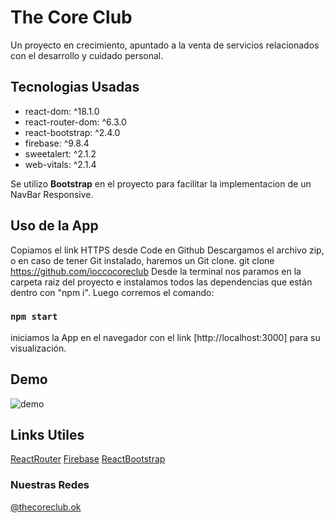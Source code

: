 # The Core Club

Un proyecto en crecimiento, apuntado a la venta de servicios relacionados con el desarrollo y cuidado personal.

## Tecnologias Usadas

* react-dom: ^18.1.0
* react-router-dom: ^6.3.0
* react-bootstrap: ^2.4.0
* firebase: ^9.8.4
* sweetalert: ^2.1.2
* web-vitals: ^2.1.4

Se utilizo **Bootstrap** en el proyecto para facilitar la implementacion de un NavBar Responsive.

## Uso de la App
Copiamos el link HTTPS desde Code en Github
Descargamos el archivo zip, o en caso de tener Git instalado, haremos un Git clone. git clone https://github.com/ioccocoreclub
Desde la terminal nos paramos en la carpeta raiz del proyecto e instalamos todos las dependencias que están dentro con "npm i".
Luego corremos el comando:
### `npm start`

iniciamos la App en el navegador con el link [http://localhost:3000] para su visualización.


## Demo

![demo](public/img/videoDem.gif)


## Links Utiles

[ReactRouter](https://reactrouter.com/)
[Firebase](https://firebase.google.com/)
[ReactBootstrap](https://react-bootstrap.github.io/) 

### Nuestras Redes

[@thecoreclub.ok](https://www.instagram.com/thecoreclub.ok/)